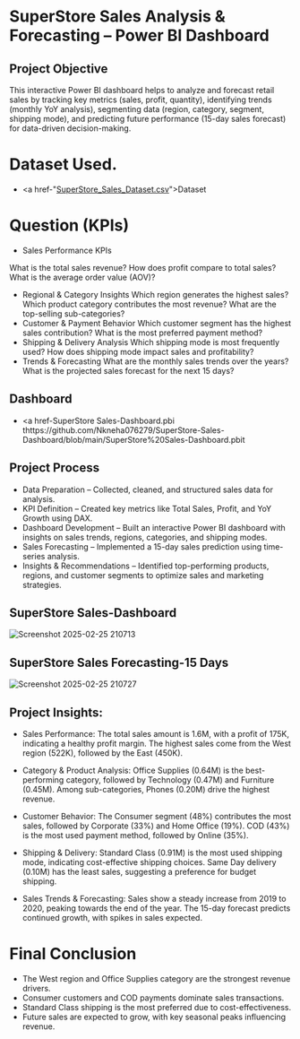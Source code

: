 # SuperStore Sales Analysis & Forecasting – Power BI Dashboard
## Project Objective 
This interactive Power BI dashboard helps to analyze and forecast retail sales by tracking key metrics (sales, profit, quantity), identifying trends (monthly YoY analysis), segmenting data (region, category, segment, shipping mode), and predicting future performance (15-day sales forecast) for data-driven decision-making.

# Dataset Used.
- <a href-"[SuperStore_Sales_Dataset.csv](https://github.com/Nkneha076279/SuperStore-Sales-Dashboard/blob/main/SuperStore_Sales_Dataset.csv)">Dataset</a>

# Question (KPIs)
- Sales Performance KPIs
  
What is the total sales revenue?
How does profit compare to total sales?
What is the average order value (AOV)?
- Regional & Category Insights
Which region generates the highest sales?
Which product category contributes the most revenue?
What are the top-selling sub-categories?
- Customer & Payment Behavior
Which customer segment has the highest sales contribution?
What is the most preferred payment method?
- Shipping & Delivery Analysis
Which shipping mode is most frequently used?
How does shipping mode impact sales and profitability?
- Trends & Forecasting
What are the monthly sales trends over the years?
What is the projected sales forecast for the next 15 days?

## Dashboard
- <a href-SuperStore Sales-Dashboard.pbi thttps://github.com/Nkneha076279/SuperStore-Sales-Dashboard/blob/main/SuperStore%20Sales-Dashboard.pbit

## Project Process
- Data Preparation – Collected, cleaned, and structured sales data for analysis.
- KPI Definition – Created key metrics like Total Sales, Profit, and YoY Growth using DAX.
- Dashboard Development – Built an interactive Power BI dashboard with insights on sales trends, regions, categories, and shipping modes.
- Sales Forecasting – Implemented a 15-day sales prediction using time-series analysis.
- Insights & Recommendations – Identified top-performing products, regions, and customer segments to optimize sales and marketing strategies.

## SuperStore Sales-Dashboard
![Screenshot 2025-02-25 210713](https://github.com/user-attachments/assets/4515ee86-9a78-4fd5-964d-ce7ad54450b8)
## SuperStore Sales Forecasting-15 Days 
![Screenshot 2025-02-25 210727](https://github.com/user-attachments/assets/f2f04e14-345d-4012-957f-9365025c73b3)

## Project Insights:
- Sales Performance:
The total sales amount is 1.6M, with a profit of 175K, indicating a healthy profit margin.
The highest sales come from the West region (522K), followed by the East (450K).

- Category & Product Analysis:
Office Supplies (0.64M) is the best-performing category, followed by Technology (0.47M) and Furniture (0.45M).
Among sub-categories, Phones (0.20M) drive the highest revenue.

- Customer Behavior:
The Consumer segment (48%) contributes the most sales, followed by Corporate (33%) and Home Office (19%).
COD (43%) is the most used payment method, followed by Online (35%).

- Shipping & Delivery:
Standard Class (0.91M) is the most used shipping mode, indicating cost-effective shipping choices.
Same Day delivery (0.10M) has the least sales, suggesting a preference for budget shipping.

- Sales Trends & Forecasting:
Sales show a steady increase from 2019 to 2020, peaking towards the end of the year.
The 15-day forecast predicts continued growth, with spikes in sales expected.

# Final Conclusion 
- The West region and Office Supplies category are the strongest revenue drivers.
- Consumer customers and COD payments dominate sales transactions.
- Standard Class shipping is the most preferred due to cost-effectiveness.
- Future sales are expected to grow, with key seasonal peaks influencing revenue.










